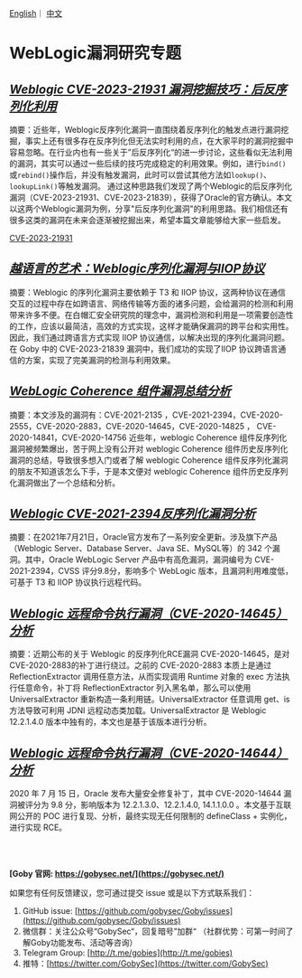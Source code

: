 [English](https://github.com/gobysec/Weblogic/blob/main/README.md)｜ [中文](https://github.com/gobysec/Weblogic/blob/main/README-zh.md)

# WebLogic漏洞研究专题

## [*Weblogic CVE-2023-21931 漏洞挖掘技巧：后反序列化利用* ](https://github.com/gobysec/Weblogic/blob/main/WebLogic_CVE-2023-21931_zh_CN.md)

摘要：近些年，Weblogic反序列化漏洞一直围绕着反序列化的触发点进行漏洞挖掘，事实上还有很多存在反序列化但无法实时利用的点，在大家平时的漏洞挖掘中容易忽略。在行业内也有一些关于”后反序列化“的进一步讨论，这些看似无法利用的漏洞，其实可以通过一些后续的技巧完成稳定的利用效果。例如，进行`bind()`或`rebind()`操作后，并没有触发漏洞，此时可以尝试其他方法如`lookup()`、`lookupLink()`等触发漏洞。
通过这种思路我们发现了两个Weblogic的后反序列化漏洞（CVE-2023-21931、CVE-2023-21839），获得了Oracle的官方确认。本文以这两个Weblogic漏洞为例，分享"后反序列化漏洞"的利用思路。我们相信还有很多这类的漏洞在未来会逐渐被挖掘出来，希望本篇文章能够给大家一些启发。

[CVE-2023-21931](https://github.com/gobysec/GobyVuls/blob/master/CVE-2023-21931.md)


## [*越语言的艺术：Weblogic序列化漏洞与IIOP协议* ](https://github.com/gobysec/Weblogic/blob/main/Weblogic_Serialization_Vulnerability_and_IIOP_Protocol_zh_CN.md)

摘要：Weblogic 的序列化漏洞主要依赖于 T3 和 IIOP 协议，这两种协议在通信交互的过程中存在如跨语言、网络传输等方面的诸多问题，会给漏洞的检测和利用带来许多不便。在白帽汇安全研究院的理念中，漏洞检测和利用是一项需要创造性的工作，应该以最简洁，高效的方式实现，这样才能确保漏洞的跨平台和实用性。因此，我们通过跨语言方式实现 IIOP 协议通信，以解决出现的序列化漏洞问题。
在 Goby 中的 CVE-2023-21839 漏洞中，我们成功的实现了IIOP 协议跨语言通信的方案，实现了完美漏洞的检测与利用效果。

## [*WebLogic Coherence 组件漏洞总结分析* ](https://github.com/gobysec/Weblogic/blob/main/WebLogic_Coherence_Component_zh_CN.md)

摘要：本文涉及的漏洞有：CVE-2021-2135 ，CVE-2021-2394，CVE-2020-2555，CVE-2020-2883，CVE-2020-14645，CVE-2020-14825 ， CVE-2020-14841，CVE-2020-14756
近些年，weblogic Coherence 组件反序列化漏洞被频繁爆出，苦于网上没有公开对 weblogic Coherence 组件历史反序列化漏洞的总结，导致很多想入门或者了解 weblogic Coherence 组件反序列化漏洞的朋友不知道该怎么下手，于是本文便对 weblogic Coherence 组件历史反序列化漏洞做出了一个总结和分析。

## [*Weblogic CVE-2021-2394反序列化漏洞分析* ](https://github.com/gobysec/Weblogic/blob/main/Analysis_of_CVE-2021-2394_zh_CN.md)

摘要：在2021年7月21日，Oracle官方发布了一系列安全更新。涉及旗下产品（Weblogic Server、Database Server、Java SE、MySQL等）的 342 个漏洞。其中，Oracle WebLogic Server 产品中有高危漏洞，漏洞编号为 CVE-2021-2394，CVSS 评分9.8分，影响多个 WebLogic 版本，且漏洞利用难度低，可基于 T3 和 IIOP 协议执行远程代码。

## [*Weblogic 远程命令执行漏洞（CVE-2020-14645）分析* ](https://github.com/gobysec/Weblogic/blob/main/Analysis_of_CVE-2020-14645_zh_CN.md)

摘要：近期公布的关于 Weblogic 的反序列化RCE漏洞 CVE-2020-14645，是对 CVE-2020-2883的补丁进行绕过。之前的 CVE-2020-2883 本质上是通过 ReflectionExtractor 调用任意方法，从而实现调用 Runtime 对象的 exec 方法执行任意命令，补丁将 ReflectionExtractor 列入黑名单，那么可以使用 UniversalExtractor 重新构造一条利用链。UniversalExtractor 任意调用 get、is方法导致可利用 JDNI 远程动态类加载。UniversalExtractor 是 Weblogic 12.2.1.4.0 版本中独有的，本文也是基于该版本进行分析。

## [*Weblogic 远程命令执行漏洞（CVE-2020-14644）分析* ](https://github.com/gobysec/Weblogic/blob/main/Analysis_of_CVE-2020-14644_zh_CN.md)

2020 年 7 月 15 日，Oracle 发布大量安全修复补丁，其中 CVE-2020-14644 漏洞被评分为 9.8 分，影响版本为 12.2.1.3.0、12.2.1.4.0, 14.1.1.0.0 。本文基于互联网公开的 POC 进行复现、分析，最终实现无任何限制的 defineClass + 实例化，进行实现 RCE。

<br/>

<br/>

**[Goby 官网: https://gobysec.net/](https://gobysec.net/)** 

如果您有任何反馈建议，您可通过提交 issue 或是以下方式联系我们：

1. GitHub issue: [https://github.com/gobysec/Goby/issues](https://github.com/gobysec/Goby/issues)
2. 微信群：关注公众号“GobySec“，回复暗号”加群“ （社群优势：可第一时间了解Goby功能发布、活动等咨询）
3. Telegram Group: [http://t.me/gobies](http://t.me/gobies) 
4. 推特：[https://twitter.com/GobySec](https://twitter.com/GobySec)
